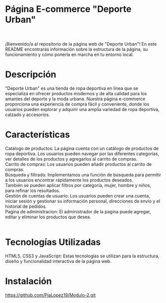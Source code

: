 # Página E-commerce "Deporte Urban"
<br>
<br>
¡Bienvenido/a al repositorio de la página web de "Deporte Urban"! En este README encontrarás información sobre la estructura de la página, su funcionamiento y cómo ponerla en marcha en tu entorno local.
<br>

# Descripción
"Deporte Urban" es una tienda de ropa deportiva en línea que se especializa en ofrecer productos modernos y de alta calidad para los amantes del deporte y la moda urbana. Nuestra página e-commerce proporciona una experiencia de compra fácil y conveniente, donde los usuarios pueden explorar y adquirir una amplia variedad de ropa deportiva, calzado y accesorios.
<br>
# Características
Catálogo de productos: La página cuenta con un catálogo de productos de ropa deportiva. Los usuarios pueden navegar por las diferentes categorías, ver detalles de los productos y agregarlos al carrito de compras. <br>
Carrito de compras: Los usuarios pueden añadir productos al carrito de compras. <br>
Búsqueda y filtrado: Implementamos una función de búsqueda para permitir a los usuarios encontrar rápidamente los productos deseados. <br>
También se pueden aplicar filtros por categoría, mujer, hombre y niños, para refinar los resultados. <br>
Gestión de cuentas de usuario: Los usuarios pueden crear una cuenta, iniciar sesión y gestionar su información personal, direcciones de envío y el historial de pedidos. <br>
Pagina de administracion: El administrador de la pagina puede agregar, editar y eliminar los productos que desea. <br>
<br>
# Tecnologías Utilizadas
HTML5, CSS3 y JavaScript: Estas tecnologías se utilizan para la estructura, diseño y funcionalidad interactiva de la página web.
<br>
# Instalación
https://github.com/PiaLopez19/Modulo-2.git

